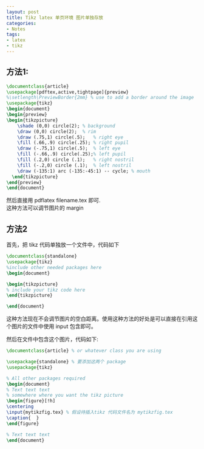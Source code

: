 ```yaml
---
layout: post
title: Tikz latex 单页环境 图片单独存放
categories:
- Notes
tags:
- latex
- tikz
---
```


## 方法1:
```latex
\documentclass{article}
\usepackage[pdftex,active,tightpage]{preview}
%\setlength\PreviewBorder{2mm} % use to add a border around the image
\usepackage{tikz}
\begin{document}
\begin{preview}
\begin{tikzpicture}
    \shade (0,0) circle(2); % background
    \draw (0,0) circle(2);  % rim
    \draw (.75,1) circle(.5);   % right eye
    \fill (.66,.9) circle(.25); % right pupil
    \draw (-.75,1) circle(.5);  % left eye
    \fill (-.66,.9) circle(.25);% left pupil
    \fill (.2,0) circle (.1);   % right nostril
    \fill (-.2,0) circle (.1);  % left nostril
    \draw (-135:1) arc (-135:-45:1) -- cycle; % mouth
  \end{tikzpicture}
\end{preview}
\end{document}
```
然后直接用 pdflatex filename.tex 即可.  
这种方法可以调节图片的 margin

## 方法2
首先，把 tikz 代码单独放一个文件中，代码如下
```latex
\documentclass{standalone}
\usepackage{tikz} 
%include other needed packages here   
\begin{document}

\begin{tikzpicture}
% include your tikz code here
\end{tikzpicture}

\end{document}
```
这种方法现在不会调节图片的空白距离。使用这种方法的好处是可以直接在引用这个图片的文件中使用 input 包含即可。

然后在文件中包含这个图片，代码如下:
```latex
\documentclass{article} % or whatever class you are using

\usepackage{standalone} % 要添加这两个 package
\usepackage{tikz}

% All other packages required
\begin{document}
% Text text text
% somewhere where you want the tikz picture
\begin{figure}[!h]
\centering
\input{mytikzfig.tex} % 假设待插入tikz 代码文件名为 mytikzfig.tex
\caption{  }
\end{figure}

% Text text text
\end{document}
```




